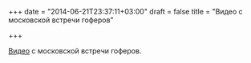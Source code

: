 +++
date = "2014-06-21T23:37:11+03:00"
draft = false
title = "Видео с московской встречи гоферов"

+++

<p><a href="http://digitaloctober.ru/ru/events/golang_moscow">Видео</a> с московской встречи гоферов.</p>

